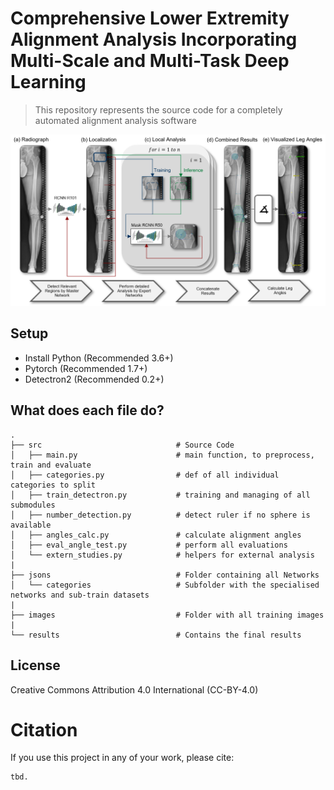 # Comprehensive Lower Extremity Alignment Analysis Incorporating Multi-Scale and Multi-Task Deep Learning
>This repository represents the source code for a completely automated alignment analysis software


 <img src="architecture.png" alt="Drawing" style="width: 1200px;">


## Setup

* Install Python (Recommended 3.6+)
* Pytorch (Recommended 1.7+)
* Detectron2 (Recommended 0.2+)

## What does each file do? 

    .     
    ├── src                              # Source Code
    │   ├── main.py                      # main function, to preprocess, train and evaluate
    │   ├── categories.py                # def of all individual categories to split
    │   ├── train_detectron.py           # training and managing of all submodules
    │   ├── number_detection.py          # detect ruler if no sphere is available
    │   ├── angles_calc.py               # calculate alignment angles
    │   ├── eval_angle_test.py           # perform all evaluations
    │   └── extern_studies.py            # helpers for external analysis
    |
    ├── jsons                            # Folder containing all Networks
    │   └── categories                   # Subfolder with the specialised networks and sub-train datasets
    |
    ├── images                           # Folder with all training images
    |
    └── results                          # Contains the final results

## License
Creative Commons Attribution 4.0 International (CC-BY-4.0)


# Citation

If you use this project in any of your work, please cite:

```
tbd.
```